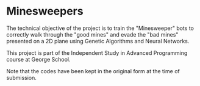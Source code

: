 # Minesweepers
The technical objective of the project is to train the "Minesweeper" bots to correctly walk through the "good mines" and evade the "bad mines" presented on a 2D plane using Genetic Algorithms and Neural Networks.<br>

This project is part of the Independent Study in Advanced Programming course at George School.<br>

Note that the codes have been kept in the original form at the time of submission.
